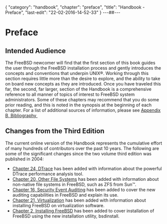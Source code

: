 {
	"category": "handbook",
	"chapter": "preface",
	"title": "Handbook - Preface",
	"last-edit": "22-02-2016-14-52-33"
}
---##---
# Preface
## Intended Audience
The FreeBSD newcomer will find that the first section of this book guides the user through the FreeBSD installation process and gently introduces the concepts and conventions that underpin UNIX®. Working through this section requires little more than the desire to explore, and the ability to take on board new concepts as they are introduced.
Once you have traveled this far, the second, far larger, section of the Handbook is a comprehensive reference to all manner of topics of interest to FreeBSD system administrators. Some of these chapters may recommend that you do some prior reading, and this is noted in the synopsis at the beginning of each chapter.
For a list of additional sources of information, please see [Appendix B, Bibliography ](#bibliography "Appendix B, Bibliography")

## Changes from the Third Edition
The current online version of the Handbook represents the cumulative effort of many hundreds of contributors over the past 10 years. The following are some of the significant changes since the two volume third edition was published in 2004:

* [Chapter 24, DTrace](#dtrace-synopsis "DTrace Synopsis") has been added with information about the powerful DTrace performance analysis tool.
* [Chapter 20, Other File Systems](#filesystems "Other File Systems Synopsis") has been added with information about non-native file systems in FreeBSD, such as ZFS from Sun™.
* [Chapter 16, Security Event Auditing](#audit-synopsis "Security Even Auditing Synopsis") has been added to cover the new auditing capabilities in FreeBSD and explain its use.
* [Chapter 21, Virtualization](#virtualization-synopsis "Virtualization Synopsis") has been added with information about installing FreeBSD on virtualization software.
* [Chapter 2, Installing FreeBSD](#bsdinstall-synopsis "Installing FreeBSD Synopsis") has been added to cover installation of FreeBSD using the new installation utility, bsdinstall.
